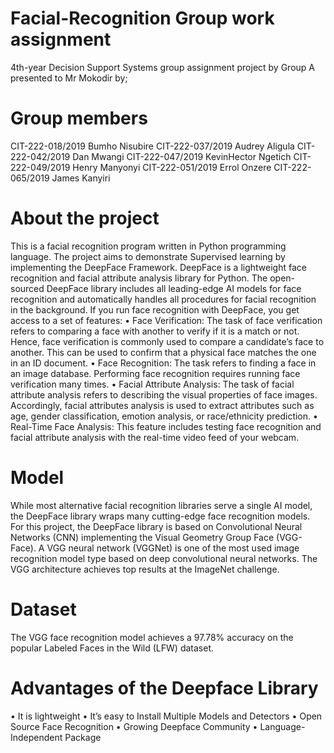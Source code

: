 # Facial-Recognition Group work assignment
4th-year Decision Support Systems group assignment project by Group A presented to Mr Mokodir by;
# Group members
CIT-222-018/2019 Bumho Nisubire
CIT-222-037/2019 Audrey Aligula
CIT-222-042/2019 Dan Mwangi
CIT-222-047/2019 KevinHector Ngetich
CIT-222-049/2019 Henry Manyonyi
CIT-222-051/2019 Errol Onzere
CIT-222-065/2019 James Kanyiri
  
# About the project
This is a facial recognition program written in Python programming language. The project aims to demonstrate Supervised learning by implementing the DeepFace Framework. DeepFace is a lightweight face recognition and facial attribute analysis library for Python. 
The open-sourced DeepFace library includes all leading-edge AI models for face recognition and automatically handles all procedures for facial recognition in the background. If you run face recognition with DeepFace, you get access to a set of features: 
•	Face Verification: The task of face verification refers to comparing a face with another to verify if it is a match or not. Hence, face verification is commonly used to compare a candidate’s face to another. This can be used to confirm that a physical face matches the one in an ID document.
•	Face Recognition: The task refers to finding a face in an image database. Performing face recognition requires running face verification many times. 
•	Facial Attribute Analysis: The task of facial attribute analysis refers to describing the visual properties of face images. Accordingly, facial attributes analysis is used to extract attributes such as age, gender classification, emotion analysis, or race/ethnicity prediction. 
•	Real-Time Face Analysis: This feature includes testing face recognition and facial attribute analysis with the real-time video feed of your webcam.

# Model
While most alternative facial recognition libraries serve a single AI model, the DeepFace library wraps many cutting-edge face recognition models. For this project, the DeepFace library is based on Convolutional Neural Networks (CNN) implementing the Visual Geometry Group Face (VGG-Face). 
A VGG neural network (VGGNet) is one of the most used image recognition model type based on deep convolutional neural networks. The VGG architecture achieves top results at the ImageNet challenge.

# Dataset
The VGG face recognition model achieves a 97.78% accuracy on the popular Labeled Faces in the Wild (LFW) dataset.

# Advantages of the Deepface Library 
•	It is lightweight 
•	It’s easy to Install Multiple Models and Detectors
•	Open Source Face Recognition 
•	Growing Deepface Community 
•	Language-Independent Package
